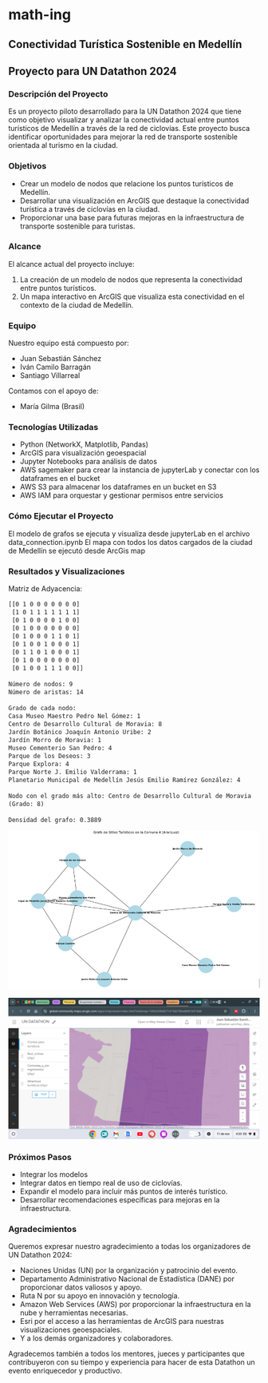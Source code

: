 # math-ing

## Conectividad Turística Sostenible en Medellín

## Proyecto para UN Datathon 2024

### Descripción del Proyecto

Es un proyecto piloto desarrollado para la UN Datathon 2024 que tiene como objetivo visualizar y analizar la conectividad actual entre puntos turísticos de Medellín a través de la red de ciclovías. Este proyecto busca identificar oportunidades para mejorar la red de transporte sostenible orientada al turismo en la ciudad.

### Objetivos

- Crear un modelo de nodos que relacione los puntos turísticos de Medellín.
- Desarrollar una visualización en ArcGIS que destaque la conectividad turística a través de ciclovías en la ciudad.
- Proporcionar una base para futuras mejoras en la infraestructura de transporte sostenible para turistas.

### Alcance

El alcance actual del proyecto incluye:

1. La creación de un modelo de nodos que representa la conectividad entre puntos turísticos.
2. Un mapa interactivo en ArcGIS que visualiza esta conectividad en el contexto de la ciudad de Medellín.

### Equipo

Nuestro equipo está compuesto por:

- Juan Sebastián Sánchez
- Iván Camilo Barragán
- Santiago Villarreal

Contamos con el apoyo de:
- María Gilma (Brasil)

### Tecnologías Utilizadas

- Python (NetworkX, Matplotlib, Pandas)
- ArcGIS para visualización geoespacial
- Jupyter Notebooks para análisis de datos
- AWS sagemaker para crear la instancia de jupyterLab y conectar con los dataframes en el bucket
- AWS S3 para almacenar los dataframes en un bucket en S3
- AWS IAM para orquestar y gestionar permisos entre servicios

### Cómo Ejecutar el Proyecto

El modelo de grafos se ejecuta y visualiza desde jupyterLab en el archivo data_connection.ipynb
El mapa con todos los datos cargados de la ciudad de Medellín se ejecutó desde ArcGis map

### Resultados y Visualizaciones

Matriz de Adyacencia:
```
[[0 1 0 0 0 0 0 0 0]
 [1 0 1 1 1 1 1 1 1]
 [0 1 0 0 0 0 1 0 0]
 [0 1 0 0 0 0 0 0 0]
 [0 1 0 0 0 1 1 0 1]
 [0 1 0 0 1 0 0 0 1]
 [0 1 1 0 1 0 0 0 1]
 [0 1 0 0 0 0 0 0 0]
 [0 1 0 0 1 1 1 0 0]]

Número de nodos: 9
Número de aristas: 14

Grado de cada nodo:
Casa Museo Maestro Pedro Nel Gómez: 1
Centro de Desarrollo Cultural de Moravia: 8
Jardín Botánico Joaquín Antonio Uribe: 2
Jardín Morro de Moravia: 1
Museo Cementerio San Pedro: 4
Parque de los Deseos: 3
Parque Explora: 4
Parque Norte J. Emilio Valderrama: 1
Planetario Municipal de Medellín Jesús Emilio Ramírez González: 4

Nodo con el grado más alto: Centro de Desarrollo Cultural de Moravia (Grado: 8)

Densidad del grafo: 0.3889
```
![Conexión grafos](images/nodos.png)

![Mapa de ciclovías](images/map_arcgis.png)

### Próximos Pasos

- Integrar los modelos
- Integrar datos en tiempo real de uso de ciclovías.
- Expandir el modelo para incluir más puntos de interés turístico.
- Desarrollar recomendaciones específicas para mejoras en la infraestructura.


### Agradecimientos

Queremos expresar nuestro agradecimiento a todas los organizadores de UN Datathon 2024:

- Naciones Unidas (UN) por la organización y patrocinio del evento.
- Departamento Administrativo Nacional de Estadística (DANE) por proporcionar datos valiosos y apoyo.
- Ruta N por su apoyo en innovación y tecnología.
- Amazon Web Services (AWS) por proporcionar la infraestructura en la nube y herramientas necesarias.
- Esri por el acceso a las herramientas de ArcGIS para nuestras visualizaciones geoespaciales.
- Y a los demás organizadores y colaboradores.

Agradecemos también a todos los mentores, jueces y participantes que contribuyeron con su tiempo y experiencia para hacer de esta Datathon un evento enriquecedor y productivo.


